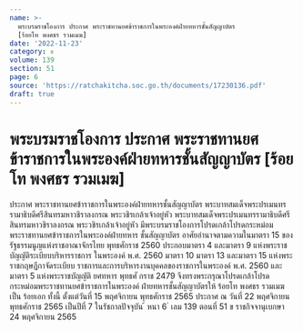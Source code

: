 ```yaml
---
name: >-
  พระบรมราชโองการ ประกาศ พระราชทานยศข้าราชการในพระองค์ฝ่ายทหารชั้นสัญญาบัตร
  [ร้อยโท พงศธร รวมเมฆ]
date: '2022-11-23'
category: ข
volume: 139
section: 51
page: 6
source: 'https://ratchakitcha.soc.go.th/documents/17230136.pdf'
draft: true
---
```


# พระบรมราชโองการ ประกาศ พระราชทานยศข้าราชการในพระองค์ฝ่ายทหารชั้นสัญญาบัตร [ร้อยโท พงศธร รวมเมฆ]

ประกาศ พระราชทานยศข้าราชการในพระองค์ฝ่ายทหารชั้นสัญญาบัตร พระบาทสมเด็จพระปรเมนทรรามาธิบดีศรีสินทรมหาวชิราลงกรณ พระวชิรเกล้าเจ้าอยู่หัว พระบาทสมเด็จพระปรเมนทรรามาธิบดีศรีสินทรมหาวชิราลงกรณ พระวชิรเกล้าเจ้าอยู่หัว มีพระบรมราชโองการโปรดเกล้าโปรดกระหม่อมพระราชทานยศข้าราชการในพระองค์ฝ่ายทหาร ชั้นสัญญาบัตร อาศัยอำนาจตามความในมาตรา 15 ของรัฐธรรมนูญแห่งราชอาณาจักรไทย พุทธศักราช 2560 ประกอบมาตรา 4 และมาตรา 9 แห่งพระราชบัญญัติระเบียบบริหารราชการ ในพระองค์ พ.ศ. 2560 มาตรา 10 มาตรา 13 และมาตรา 15 แห่งพระราชกฤษฎีกาจัดระเบียบ ราชการและการบริหารงานบุคคลของราชการในพระองค์ พ.ศ. 2560 และมาตรา 5 แห่งพระราชบัญญัติ ยศทหาร พุทธศั กราช 2479 จึงทรงพระกรุณาโปรดเกล้าโปรดกระหม่อมพระราชทานยศข้าราชการในพระองค์ ฝ่ายทหารชั้นสัญญาบัตรให้ ร้อยโท พงศธร รวมเมฆ เป็น ร้อยเอก ทั้งนี้ ตั้งแต่วันที่ 15 พฤศจิกายน พุทธศักราช 2565 ประกาศ ณ วันที่ 22 พฤศจิกายน พุทธศักราช 2565 เป็นปีที่ 7 ในรัชกาลปัจจุบัน ้ หนา 6 ่ เลม 139 ตอนที่ 51 ข ราชกิจจานุเบกษา 24 พฤศจิกายน 2565
